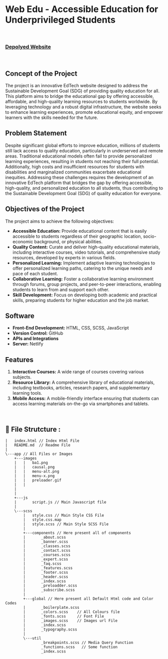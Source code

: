 # Web Edu - Accessible Education for Underprivileged Students
<br/>

### [<u>Depolyed Website</u>](https://webeduwe.netlify.app/)

<br/>

## Concept of the Project
The project is an innovative EdTech website designed to address the Sustainable Development Goal (SDG) of providing quality education for all. This platform aims to bridge the educational gap by offering accessible, affordable, and high-quality learning resources to students worldwide. By leveraging technology and a robust digital infrastructure, the website seeks to enhance learning experiences, promote educational equity, and empower learners with the skills needed for the future.

## Problem Statement
Despite significant global efforts to improve education, millions of students still lack access to quality education, particularly in underserved and remote areas. Traditional educational models often fail to provide personalized learning experiences, resulting in students not reaching their full potential. Additionally, high costs and insufficient resources for students with disabilities and marginalized communities exacerbate educational inequities. Addressing these challenges requires the development of an innovative EdTech platform that bridges the gap by offering accessible, high-quality, and personalized education to all students, thus contributing to the Sustainable Development Goal (SDG) of quality education for everyone.

## Objectives of the Project
The project aims to achieve the following objectives:
- **Accessible Education:** Provide educational content that is easily accessible to students regardless of their geographic location, socio-economic background, or physical abilities.
- **Quality Content:** Curate and deliver high-quality educational materials, including interactive courses, video tutorials, and comprehensive study resources, developed by experts in various fields.
- **Personalized Learning:** Implement adaptive learning technologies to offer personalized learning paths, catering to the unique needs and pace of each student.
- **Collaborative Learning:** Foster a collaborative learning environment through forums, group projects, and peer-to-peer interactions, enabling students to learn from and support each other.
- **Skill Development:** Focus on developing both academic and practical skills, preparing students for higher education and the job market.

## Software
- **Front-End Development:** HTML, CSS, SCSS, JavaScript
- **Version Control:** GitHub
- **APIs and Integrations**
- **Server:** Netlify

## Features
1. **Interactive Courses:** A wide range of courses covering various subjects.
2. **Resource Library:** A comprehensive library of educational materials, including textbooks, articles, research papers, and supplementary learning tools.
3. **Mobile Access:** A mobile-friendly interface ensuring that students can access learning materials on-the-go via smartphones and tablets.

<br/>

## 📁 File Strutcture : 

```
|   index.html // Index Html File 
|   README.md  // Readme File 
|
\---app // All Files or Images 
    +---images
    |   |   ba1.png
    |   |   causal.png
    |   |   menu-alt.png
    |   |   menu-x.png
    |   |   preloader.gif
    |   |
    |   
    |           
    +---js
    |       script.js // Main Javascript file 
    |
    \---scss
        |   style.css // Main Style CSS File
        |   style.css.map
        |   style.scss // Main Style SCSS File 
        |
        +---components // Here present all of components 
        |       _about.scss
        |       _banner.scss
        |       _classes.scss
        |       _contact.scss
        |       _courses.scss
        |       _expert.scss
        |       _faq.scss
        |       _features.scss
        |       _footer.scss
        |       _header.scss
        |       _index.scss
        |       _preloadder.scss
        |       _subscribe.scss
        |
        +---global // Here present all Default Html code and Color Codes 
        |       _boilerplate.scss
        |       _colors.scss    // All Colours file 
        |       _fonts.scss     // Font File 
        |       _images.scss    // Images url File 
        |       _index.scss
        |       _typography.scss
        |
        \---util
                _breakpoints.scss // Media Query Function 
                _functions.scss   // Some function 
                _index.scss
```
